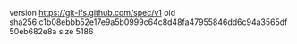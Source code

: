 version https://git-lfs.github.com/spec/v1
oid sha256:c1b08ebbb52e17e9a5b0999c64c8d48fa47955846dd6c94a3565df50eb682e8a
size 5186

